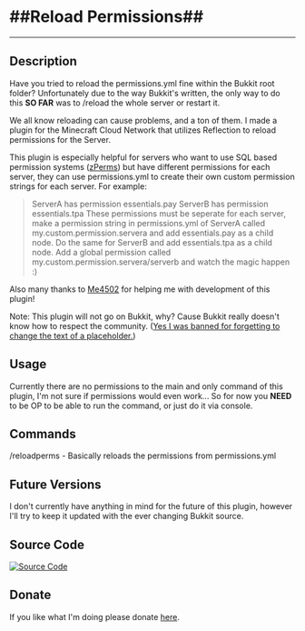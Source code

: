 ##Reload Permissions##
==================
---
Description
-----------
Have you tried to reload the permissions.yml fine within the Bukkit root folder? Unfortunately due to the way Bukkit's written, the only way to do this **SO FAR** was to /reload the whole server or restart it.

We all know reloading can cause problems, and a ton of them. I made a plugin for the Minecraft Cloud Network that utilizes Reflection to reload permissions for the Server.

This plugin is especially helpful for servers who want to use SQL based permission systems ([zPerms][1]) but have different permissions for each server, they can use permissions.yml to create their own custom permission strings for each server.
For example:
>ServerA has permission essentials.pay
ServerB has permission essentials.tpa
These permissions must be seperate for each server, make a permission string in permissions.yml of ServerA called
my.custom.permission.servera and add essentials.pay as a child node.
Do the same for ServerB and add essentials.tpa as a child node.
Add a global permission called my.custom.permission.servera/serverb and watch the magic happen :)

Also many thanks to [Me4502][2] for helping me with development of this plugin!

Note: This plugin will not go on Bukkit, why? Cause Bukkit really doesn't know how to respect the community. ([Yes I was banned for forgetting to change the text of a placeholder.][3])

Usage
-----
Currently there are no permissions to the main and only command of this plugin, I'm not sure if permissions would even work... So for now you **NEED** to be OP to be able to run the command, or just do it via console.

Commands
--------
/reloadperms - Basically reloads the permissions from permissions.yml

Future Versions
---------------
I don't currently have anything in mind for the future of this plugin, however I'll try to keep it updated with the ever changing Bukkit source.

Source Code
-----------
[![Source Code][4]][5]

Donate
-----
If you like what I'm doing please donate [here][6].


  [1]: http://dev.bukkit.org/bukkit-plugins/zpermissions/
  [2]: http://dev.bukkit.org/profiles/Me4502
  [3]: https://github.com/aaomidi/GUIShop/commit/85d8ca9522da447cd490a4fd58b6bbe1f5b380ee
  [4]: http://www.wtfpl.net/wp-content/uploads/2012/12/wtfpl-badge-1.png
  [5]: https://github.com/aaomidi/ReloadPermissions
  [6]: http://store.mccn.co/